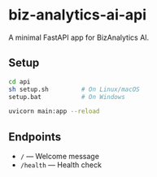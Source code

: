 # biz-analytics-ai-api

A minimal FastAPI app for BizAnalytics AI.

## Setup

```bash
cd api
sh setup.sh         # On Linux/macOS
setup.bat           # On Windows

uvicorn main:app --reload
```

## Endpoints
- `/` — Welcome message
- `/health` — Health check 